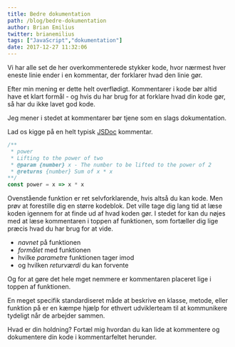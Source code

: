 ```yaml
---
title: Bedre dokumentation
path: /blog/bedre-dokumentation
author: Brian Emilius
twitter: brianemilius
tags: ["JavaScript","dokumentation"]
date: 2017-12-27 11:32:06
---
```

Vi har alle set de her overkommenterede stykker kode, hvor nærmest hver eneste linie ender i en kommentar, der forklarer hvad den linie gør.

Efter min mening er dette helt overflødigt. Kommentarer i kode bør altid have et klart formål - og hvis du har brug for at forklare hvad din kode gør, så har du ikke lavet god kode.

Jeg mener i stedet at kommentarer bør tjene som en slags dokumentation.

Lad os kigge på en helt typisk [JSDoc](http://usejsdoc.org) kommentar.

<!-- more -->

```javascript
/**
 * power
 * Lifting to the power of two
 * @param {number} x - The number to be lifted to the power of 2
 * @returns {number} Sum of x * x
**/
const power = x => x * x
```

Ovenstående funktion er ret selvforklarende, hvis altså du kan kode. Men prøv at forestille dig en større kodeblok. Det ville tage dig lang tid at læse koden igennem for at finde ud af hvad koden gør. I stedet for kan du nøjes med at læse kommentaren i toppen af funktionen, som fortæller dig lige præcis hvad du har brug for at vide.

* *navnet* på funktionen
* *formålet* med funktionen
* hvilke *parametre* funktionen tager imod
* og hvilken *returværdi* du kan forvente

Og for at gøre det hele mget nemmere er kommentaren placeret lige i toppen af funktionen.

En meget specifik standardiseret måde at beskrive en klasse, metode, eller funktion på er en kæmpe hjælp for ethvert udviklerteam til at kommunikere tydeligt når de arbejder sammen.

Hvad er din holdning? Fortæl mig hvordan du kan lide at kommentere og dokumentere din kode i kommentarfeltet herunder.
